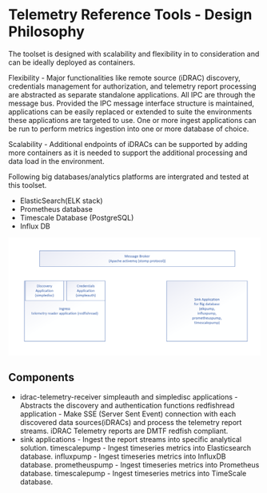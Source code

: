 # Telemetry Reference Tools - Design Philosophy 

The toolset is designed with scalability and flexibility in to consideration and can be ideally deployed as containers.

Flexibility - Major functionalities like remote source (iDRAC) discovery, credentials management for authorization, and telemetry report processing are abstracted as separate standalone applications. All IPC are through the message bus. Provided the IPC message interface structure is maintained, applications can be easily replaced or extended to suite the environments these applications are targeted to use. One or more ingest applications can be run  to perform metrics ingestion into one or more database of choice.

Scalability - Additional endpoints of iDRACs can be supported by adding more containers as it is needed to support the additional processing and data load in the environment.

Following big databases/analytics platforms are intergrated and tested at this toolset.
* ElasticSearch(ELK stack) 
* Prometheus database
* Timescale Database (PostgreSQL)
* Influx DB


![Screenshot](highleveldesign.png)


## Components 

* idrac-telemetry-receiver
    simpleauth and simpledisc applications - Abstracts the discovery and authentication functions
    redfishread application - Make SSE (Server Sent Event) connection with each discovered data sources(iDRACs) and process the telemetry report streams. iDRAC Telemetry reports are DMTF redfish compliant.   
* sink applications - Ingest the report streams into specific analytical solution.
    timescalepump - Ingest timeseries metrics into Elasticsearch database.
    influxpump - Ingest timeseries metrics into InfluxDB database.
    prometheuspump - Ingest timeseries metrics into Prometheus database.
    timescalepump - Ingest timeseries metrics into TimeScale database.

